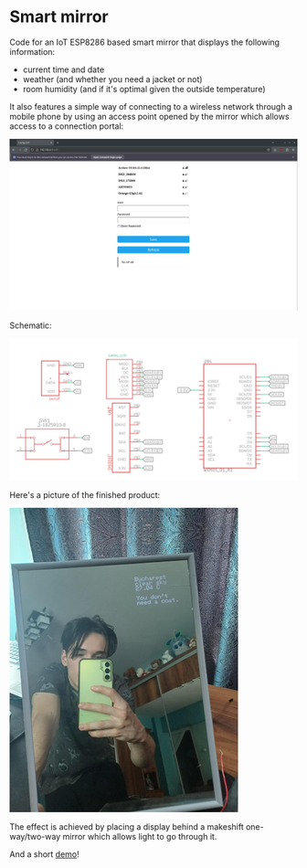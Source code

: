 # Smart mirror

Code for an IoT ESP8286 based smart mirror that displays the following
information:

* current time and date
* weather (and whether you need a jacket or not)
* room humidity (and if it's optimal given the outside temperature)

It also features a simple way of connecting to a wireless network through a
mobile phone by using an access point opened by the mirror which allows access
to a connection portal:

[<img src="./media/portal.png" width="800"/>](./media/portal.jpeg)

Schematic:

[<img src="./media/schematic.png" width="800"/>](./media/schematic.png)

Here's a picture of the finished product:

[<img src="./media/auBRUlT.jpeg" width="400"/>](./media/auBRUlT.jpeg)

The effect is achieved by placing a display behind a makeshift one-way/two-way
mirror which allows light to go through it.

And a short [demo](https://www.youtube.com/watch?v=awK3mPZTxls)!
